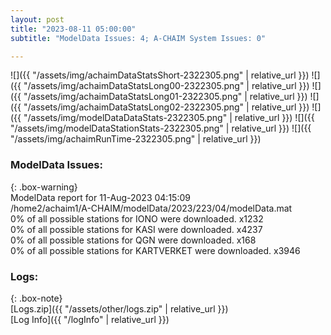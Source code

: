 ```yaml
---
layout: post
title: "2023-08-11 05:00:00"
subtitle: "ModelData Issues: 4; A-CHAIM System Issues: 0"

---
```


![]({{ "/assets/img/achaimDataStatsShort-2322305.png" | relative_url }})
![]({{ "/assets/img/achaimDataStatsLong00-2322305.png" | relative_url }})
![]({{ "/assets/img/achaimDataStatsLong01-2322305.png" | relative_url }})
![]({{ "/assets/img/achaimDataStatsLong02-2322305.png" | relative_url }})
![]({{ "/assets/img/modelDataDataStats-2322305.png" | relative_url }})
![]({{ "/assets/img/modelDataStationStats-2322305.png" | relative_url }})
![]({{ "/assets/img/achaimRunTime-2322305.png" | relative_url }})


### ModelData Issues:  
  
{: .box-warning}  
 ModelData report for 11-Aug-2023 04:15:09   
 /home2/achaim1/A-CHAIM/modelData/2023/223/04/modelData.mat   
 0% of all possible stations for IONO were downloaded. x1232   
 0% of all possible stations for KASI were downloaded. x4237   
 0% of all possible stations for QGN were downloaded. x168   
 0% of all possible stations for KARTVERKET were downloaded. x3946   
  


### Logs:  
  
{: .box-note}  
[Logs.zip]({{ "/assets/other/logs.zip" | relative_url }})  
[Log Info]({{ "/logInfo" | relative_url }})  

